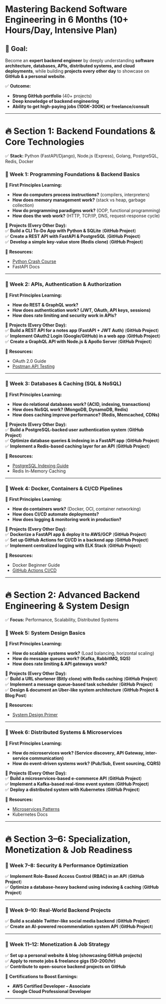 # **Mastering Backend Software Engineering in 6 Months (10+ Hours/Day, Intensive Plan)**

## **📌 Goal:**

Become an **expert backend engineer** by deeply understanding **software architecture, databases, APIs, distributed systems, and cloud deployments**, while building **projects every other day** to showcase on **GitHub & a personal website**.

✅ **Outcome:**

- **Strong GitHub portfolio** (40+ projects)
- **Deep knowledge of backend engineering**
- **Ability to get high-paying jobs ($100K–$300K) or freelance/consult**

---

# **🔥 Section 1: Backend Foundations & Core Technologies**

✅ **Stack:** Python (FastAPI/Django), Node.js (Express), Golang, PostgreSQL, Redis, Docker

### **📌 Week 1: Programming Foundations & Backend Basics**

🔹 **First Principles Learning:**

- **How do computers process instructions?** (compilers, interpreters)
- **How does memory management work?** (stack vs heap, garbage collection)
- **How do programming paradigms work?** (OOP, functional programming)
- **How does the web work?** (HTTP, TCP/IP, DNS, request-response cycle)

🔹 **Projects (Every Other Day):**  
✅ **Build a CLI To-Do App with Python & SQLite** (**GitHub Project**)  
✅ **Create a REST API with FastAPI & PostgreSQL** (**GitHub Project**)  
✅ **Develop a simple key-value store (Redis clone)** (**GitHub Project**)

📌 **Resources:**

- [Python Crash Course](https://automatetheboringstuff.com/)
- FastAPI Docs

---

### **📌 Week 2: APIs, Authentication & Authorization**

🔹 **First Principles Learning:**

- **How do REST & GraphQL work?**
- **How does authentication work? (JWT, OAuth, API keys, sessions)**
- **How does rate limiting and security work in APIs?**

🔹 **Projects (Every Other Day):**  
✅ **Build a REST API for a notes app (FastAPI + JWT Auth)** (**GitHub Project**)  
✅ **Implement OAuth2 Login (Google/GitHub) in a web app** (**GitHub Project**)  
✅ **Create a GraphQL API with Node.js & Apollo Server** (**GitHub Project**)

📌 **Resources:**

- OAuth 2.0 Guide
- [Postman API Testing](https://www.postman.com/)

---

### **📌 Week 3: Databases & Caching (SQL & NoSQL)**

🔹 **First Principles Learning:**

- **How do relational databases work? (ACID, indexing, transactions)**
- **How does NoSQL work? (MongoDB, DynamoDB, Redis)**
- **How does caching improve performance? (Redis, Memcached, CDNs)**

🔹 **Projects (Every Other Day):**  
✅ **Build a PostgreSQL-backed user authentication system** (**GitHub Project**)  
✅ **Optimize database queries & indexing in a FastAPI app** (**GitHub Project**)  
✅ **Implement a Redis-based caching layer for an API** (**GitHub Project**)

📌 **Resources:**

- [PostgreSQL Indexing Guide](https://www.postgresql.org/docs/current/indexes.html)
- Redis In-Memory Caching

---

### **📌 Week 4: Docker, Containers & CI/CD Pipelines**

🔹 **First Principles Learning:**

- **How do containers work?** (Docker, OCI, container networking)
- **How does CI/CD automate deployments?**
- **How does logging & monitoring work in production?**

🔹 **Projects (Every Other Day):**  
✅ **Dockerize a FastAPI app & deploy it to AWS/GCP** (**GitHub Project**)  
✅ **Set up GitHub Actions for CI/CD in a backend app** (**GitHub Project**)  
✅ **Implement centralized logging with ELK Stack** (**GitHub Project**)

📌 **Resources:**

- Docker Beginner Guide
- [GitHub Actions CI/CD](https://docs.github.com/en/actions)

---

# **🔥 Section 2: Advanced Backend Engineering & System Design**

✅ **Focus:** Performance, Scalability, Distributed Systems

### **📌 Week 5: System Design Basics**

🔹 **First Principles Learning:**

- **How do scalable systems work?** (Load balancing, horizontal scaling)
- **How do message queues work? (Kafka, RabbitMQ, SQS)**
- **How does rate limiting & API gateways work?**

🔹 **Projects (Every Other Day):**  
✅ **Build a URL shortener (Bitly clone) with Redis caching** (**GitHub Project**)  
✅ **Implement a message queue-based task scheduler** (**GitHub Project**)  
✅ **Design & document an Uber-like system architecture** (**GitHub Project & Blog Post**)

📌 **Resources:**

- [System Design Primer](https://github.com/donnemartin/system-design-primer)

---

### **📌 Week 6: Distributed Systems & Microservices**

🔹 **First Principles Learning:**

- **How do microservices work? (Service discovery, API Gateway, inter-service communication)**
- **How do event-driven systems work? (Pub/Sub, Event sourcing, CQRS)**

🔹 **Projects (Every Other Day):**  
✅ **Build a microservices-based e-commerce API** (**GitHub Project**)  
✅ **Implement a Kafka-based real-time event system** (**GitHub Project**)  
✅ **Deploy a distributed system with Kubernetes** (**GitHub Project**)

📌 **Resources:**

- [Microservices Patterns](https://microservices.io/)
- Kubernetes Docs

---

# **🔥 Section 3–6: Specialization, Monetization & Job Readiness**

### **📌 Week 7–8: Security & Performance Optimization**

✅ **Implement Role-Based Access Control (RBAC) in an API** (**GitHub Project**)  
✅ **Optimize a database-heavy backend using indexing & caching** (**GitHub Project**)

---

### **📌 Week 9–10: Real-World Backend Projects**

✅ **Build a scalable Twitter-like social media backend** (**GitHub Project**)  
✅ **Create an AI-powered recommendation system API** (**GitHub Project**)

---

### **📌 Week 11–12: Monetization & Job Strategy**

✅ **Set up a personal website & blog (showcasing GitHub projects)**  
✅ **Apply to remote jobs & freelance gigs ($50–$200/hr)**  
✅ **Contribute to open-source backend projects on GitHub**

📌 **Certifications to Boost Earnings:**

- **AWS Certified Developer – Associate**
- **Google Cloud Professional Developer**

---
